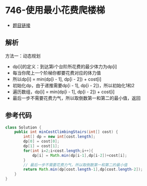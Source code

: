 # 746-使用最小花费爬楼梯

- [题目链接](https://leetcode-cn.com/problems/min-cost-climbing-stairs/)

## 解析
方法一：动态规划
- dp[i]的定义：到达第i个台阶所花费的最少体力为dp[i]
- 每当你爬上一个阶梯你都要花费对应的体力值
- 所以dp[i] = min(dp[i - 1], dp[i - 2]) + cost[i]
- 初始化dp，由于递推需要dp[i - 1], dp[i - 2])，所以初始化1和2
- 遍历数组，dp[i] = min(dp[i - 1], dp[i - 2]) + cost[i]
- 最后一步不需要花费力气，所以取倒数第一和第二的最小值，返回


## 参考代码
```Java
class Solution {
    public int minCostClimbingStairs(int[] cost) {
        int[] dp = new int[cost.length];
        dp[0] = cost[0];
        dp[1] = cost[1];
        for(int i=2;i<cost.length;i++){
            dp[i] = Math.min(dp[i-1],dp[i-2])+cost[i];
        }
        // 最后一步不需要花费力气，所以取倒数第一和第二的最小值
        return Math.min(dp[cost.length-1],dp[cost.length-2]);
    }
}
```
